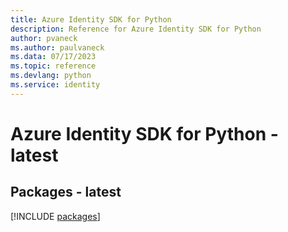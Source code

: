 ```yaml
---
title: Azure Identity SDK for Python
description: Reference for Azure Identity SDK for Python
author: pvaneck
ms.author: paulvaneck
ms.data: 07/17/2023
ms.topic: reference
ms.devlang: python
ms.service: identity
---
```

# Azure Identity SDK for Python - latest
## Packages - latest
[!INCLUDE [packages](identity-index.md)]